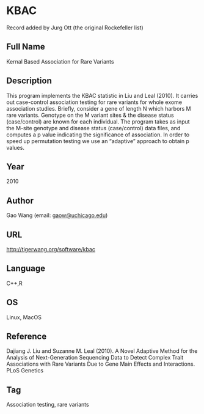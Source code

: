 # KBAC
Record added by Jurg Ott (the original Rockefeller list)

## Full Name
Kernal Based Association for Rare Variants

## Description
This program implements the KBAC statistic in Liu and Leal (2010). It carries out case-control association testing for rare variants for whole exome association studies. Briefly, consider a gene of length N which harbors M rare variants. Genotype on the M variant sites & the disease status (case/control) are known for each individual. The program takes as input the M-site genotype and disease status (case/control) data files, and computes a p value indicating the significance of association. In order to speed up permutation testing we use an “adaptive” approach to obtain p values.

## Year
2010

## Author
Gao Wang (email: gaow@uchicago.edu)

## URL
http://tigerwang.org/software/kbac

## Language
C++,R

## OS
Linux, MacOS

## Reference
Dajiang J. Liu and Suzanne M. Leal (2010). A Novel Adaptive Method for the Analysis of Next-Generation Sequencing Data to Detect Complex Trait Associations with Rare Variants Due to Gene Main Effects and Interactions. PLoS Genetics

## Tag
Association testing, rare variants